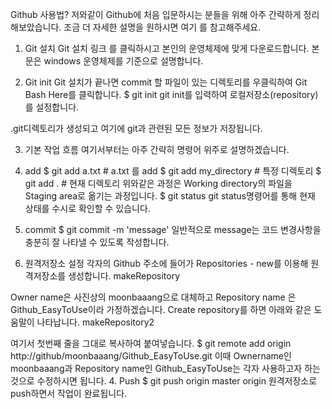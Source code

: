 Github 사용법?
저와같이 Github에 처음 입문하시는 분들을 위해 아주 간략하게 정리해보았습니다.
조금 더 자세한 설명을 원하시면 여기 를 참고해주세요.





1. Git 설치
Git 설치 링크 를 클릭하시고 본인의 운영체제에 맞게 다운로드합니다.
본문은 windows 운영체제를 기준으로 설명합니다.






2. Git init
Git 설치가 끝나면 commit 할 파일이 있는 디렉토리를 우클릭하여 Git Bash Here를 클릭합니다.
$ git init
git init를 입력하여 로컬저장소(repository)를 설정합니다.

.git디렉토리가 생성되고 여기에 git과 관련된 모든 정보가 저장됩니다.

3. 기본 작업 흐름
여기서부터는 아주 간략히 명령어 위주로 설명하겠습니다.

1. add
$ git add a.txt # a.txt 를 add
$ git add my_directory # 특정 디렉토리
$ git add . # 현재 디렉토리
위와같은 과정은 Working directory의 파일을 Staging area로 옮기는 과정입니다.
$ git status
git status명령어를 통해 현재 상태를 수시로 확인할 수 있습니다.
2. commit
$ git commit -m 'message'
일반적으로 message는 코드 변경사항을 충분히 잘 나타낼 수 있도록 작성합니다.
3. 원격저장소 설정
각자의 Github 주소에 들어가 Repositories - new를 이용해 원격저장소를 생성합니다.
makeRepository

Owner name은 사진상의 moonbaaang으로 대체하고 Repository name 은 Github_EasyToUse이라 가정하겠습니다.
Create repository를 하면 아래와 같은 도움말이 나타납니다.
makeRepository2

여기서 첫번째 줄을 그대로 복사하여 붙여넣습니다.
$ git remote add origin http://github/moonbaaang/Github_EasyToUse.git
이때 Ownername인 moonbaaang과 Repository name인 Github_EasyToUse는 각자 사용하고자 하는 것으로 수정하시면 됩니다.
4. Push
$ git push origin master
origin 원격저장소로 push하면서 작업이 완료됩니다.
